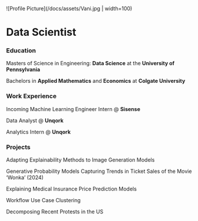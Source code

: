 ![Profile Picture](/docs/assets/Vani.jpg | width=100)
# Data Scientist

### Education

Masters of Science in Engineering: **Data Science** at the **University of Pennsylvania**

Bachelors in **Applied Mathematics** and **Economics** at **Colgate University**

### Work Experience

Incoming Machine Learning Engineer Intern @ **Sisense**

Data Analyst @ **Unqork**

Analytics Intern @ **Unqork**

### Projects

Adapting Explainability Methods to Image Generation Models

Generative Probability Models Capturing Trends in Ticket Sales of the Movie ‘Wonka’ (2024)

Explaining Medical Insurance Price Prediction Models

Workflow Use Case Clustering

Decomposing Recent Protests in the US
